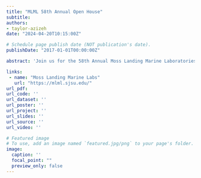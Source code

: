 ```yaml
---
title: "MLML 58th Annual Open House"
subtitle:
authors:
- taylor-azizeh
date: "2024-04-20T10:15:00Z"

# Schedule page publish date (NOT publication's date).
publishDate: "2017-01-01T00:00:00Z"

abstract: 'Join us for the 58th Annual Moss Landing Marine Laboratories Open House!'

links:
 - name: "Moss Landing Marine Labs"
   url: "https://mlml.sjsu.edu/"
url_pdf: 
url_code: ''
url_dataset: ''
url_poster: ''
url_project: ''
url_slides: ''
url_source: ''
url_video: ''

# Featured image
# To use, add an image named `featured.jpg/png` to your page's folder. 
image:
  caption: ''
  focal_point: ""
  preview_only: false
---
```



